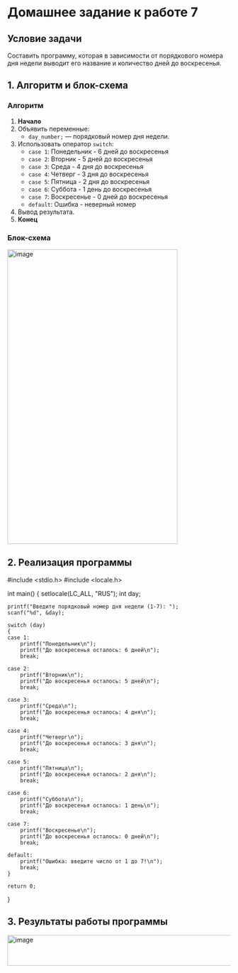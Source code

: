 # Домашнее задание к работе 7

## Условие задачи
Составить программу, которая в зависимости от порядкового номера дня
недели выводит его название и количество дней до воскресенья.

## 1. Алгоритм и блок-схема

### Алгоритм
1. **Начало**
2. Объявить переменные:
   - `day_number;` — порядковый номер дня недели.
3. Использовать оператор `switch`:
   - `case 1`: Понедельник - 6 дней до воскресенья
   - `case 2`: Вторник - 5 дней до воскресенья
   - `case 3`: Среда - 4 дня до воскресенья
   - `case 4`: Четверг - 3 дня до воскресенья
   - `case 5`: Пятница - 2 дня до воскресенья
   - `case 6`: Суббота - 1 день до воскресенья
   - `case 7`: Воскресенье - 0 дней до воскресенья
   - `default`: Ошибка - неверный номер
4. Вывод результата.
5. **Конец**

### Блок-схема
<img width="384" height="664" alt="image" src="https://github.com/user-attachments/assets/b3888284-714a-4eb7-87b9-b5017253ea04" />


## 2. Реализация программы

#include <stdio.h>
#include <locale.h>

int main() 
{
    setlocale(LC_ALL, "RUS");
    int day;

    printf("Введите порядковый номер дня недели (1-7): ");
    scanf("%d", &day);

    switch (day) 
    {
    case 1:
        printf("Понедельник\n");
        printf("До воскресенья осталось: 6 дней\n");
        break;

    case 2:
        printf("Вторник\n");
        printf("До воскресенья осталось: 5 дней\n");
        break;

    case 3:
        printf("Среда\n");
        printf("До воскресенья осталось: 4 дня\n");
        break;

    case 4:
        printf("Четверг\n");
        printf("До воскресенья осталось: 3 дня\n");
        break;

    case 5:
        printf("Пятница\n");
        printf("До воскресенья осталось: 2 дня\n");
        break;

    case 6:
        printf("Суббота\n");
        printf("До воскресенья осталось: 1 день\n");
        break;

    case 7:
        printf("Воскресенье\n");
        printf("До воскресенья осталось: 0 дней\n");
        break;

    default:
        printf("Ошибка: введите число от 1 до 7!\n");
        break;
    }

    return 0;
}

## 3. Результаты работы программы

<img width="541" height="69" alt="image" src="https://github.com/user-attachments/assets/6478c0f0-de1a-46d4-840d-7fd91c3620ce" />


